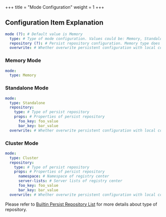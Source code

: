 +++
title = "Mode Configuration"
weight = 1
+++

## Configuration Item Explanation

```yaml
mode (?): # Default value is Memory
  type: # Type of mode configuration. Values could be: Memory, Standalone, Cluster
  repository (?): # Persist repository configuration. Memory type does not need persist
  overwrite: # Whether overwrite persistent configuration with local configuration
```

### Memory Mode

```yaml
mode:
  type: Memory
```

### Standalone Mode

```yaml
mode:
  type: Standalone
  repository:
    type: # Type of persist repository
    props: # Properties of persist repository
      foo_key: foo_value
      bar_key: bar_value
  overwrite: # Whether overwrite persistent configuration with local configuration
```

### Cluster Mode

```yaml
mode:
  type: Cluster
  repository:
    type: # Type of persist repository
    props: # Properties of persist repository
      namespace: # Namespace of registry center
      server-lists: # Server lists of registry center
      foo_key: foo_value
      bar_key: bar_value
  overwrite: # Whether overwrite persistent configuration with local configuration
```

Please refer to [Builtin Persist Repository List](/en/user-manual/shardingsphere-jdbc/builtin-algorithm/metadata-repository/) for more details about type of repository.
